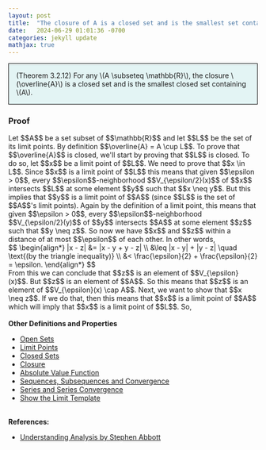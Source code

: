 ```yaml
---
layout: post
title:  "The closure of A is a closed set and is the smallest set containing A"
date:   2024-06-29 01:01:36 -0700
categories: jekyll update
mathjax: true
---
```

<div style="background-color: #E3F4F4; padding: 15px 15px 15px 15px; border:1px solid black;">
  (Theorem 3.2.12) For any \(A \subseteq \mathbb{R}\), the closure \(\overline{A}\) is a closed set and is the smallest closed set containing \(A\).
</div>
<!------------------------------------------------------------------------------------>
<h3>Proof</h3>
Let $$A$$ be a set subset of $$\mathbb{R}$$ and let $$L$$ be the set of its limit points. By definition $$\overline{A} = A \cup L$$. To prove that $$\overline{A}$$ is closed, we'll start by proving that $$L$$ is closed. To do so, let $$x$$ be a limit point of $$L$$. We need to prove that $$x \in L$$. Since $$x$$ is a limit point of $$L$$ this means that given $$\epsilon > 0$$, every $$\epsilon$$-neighborhood $$V_{\epsilon/2}(x)$$ of $$x$$ intersects $$L$$ at some element $$y$$ such that $$x \neq y$$. But this implies that $$y$$ is a limit point of $$A$$ (since $$L$$ is the set of $$A$$'s limit points). Again by the definition of a limit point, this means that given $$\epsilon > 0$$, every $$\epsilon$$-neighborhood $$V_{\epsilon/2}(y)$$ of $$y$$ intersects $$A$$ at some element $$z$$ such that $$y \neq z$$. So now we have $$x$$ and $$z$$ within a distance of at most $$\epsilon$$ of each other. In other words,
<div>
$$
\begin{align*}
|x - z| &= |x - y + y - z| \\
&\leq |x - y| + |y - z| \quad \text{(by the triangle inequality)} \\
&< \frac{\epsilon}{2} + \frac{\epsilon}{2} = \epsilon.
\end{align*}
$$
</div>
From this we can conclude that $$z$$ is an element of $$V_{\epsilon}(x)$$. But $$z$$ is an element of $$A$$. So this means that $$z$$ is an element of $$V_{\epsilon}(x) \cap A$$. Next, we want to show that $$x \neq z$$. If we do that, then this means that $$x$$ is a limit point of $$A$$ which will imply that $$x$$ is a limit point of $$L$$. So, 
<br>
<br>
<!------------------------------------------------------------------------------------>
<b>Other Definitions and Properties</b>
<ul>
<li><a href="https://strncat.github.io/jekyll/update/2024/06/22/analysis-sets-open.html">Open Sets</a></li>
<li><a href="https://strncat.github.io/jekyll/update/2024/06/24/analysis-sets-limit-points.html">Limit Points</a></li>
<li><a href="https://strncat.github.io/jekyll/update/2024/06/25/analysis-sets-closed.html">Closed Sets</a></li>
<li><a href="https://strncat.github.io/jekyll/update/2024/06/28/analysis-sets-closure.html">Closure</a></li>
<li><a href="https://strncat.github.io/jekyll/update/2024/05/26/analysis-absolute-value-properties.html">Absolute Value Function</a></li>
<li><a href="https://strncat.github.io/jekyll/update/2024/05/21/analysis-seq-definitions.html">Sequences, Subsequences and Convergence</a></li>
<li><a href="https://strncat.github.io/jekyll/update/2024/06/10/analysis-series-definitions.html">Series and Series Convergence</a></li>
<li><a href="https://strncat.github.io/jekyll/update/2024/05/12/analysis-seq-limit-template.html">Show the Limit Template</a></li>
</ul>
<br>
<!------------------------------------------------------------------------------------>
<b>References:</b>
<ul>
<li><a href="https://www.amazon.com/Understanding-Analysis-Undergraduate-Texts-Mathematics/dp/1493927116">Understanding Analysis by Stephen Abbott</a></li>
</ul>